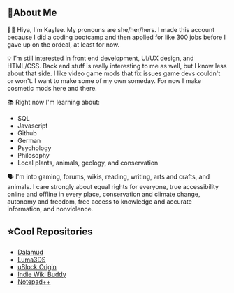 ## 📍About Me
👩‍💻 Hiya, I'm Kaylee. My pronouns are she/her/hers. I made this account because I did a coding bootcamp and then applied for like 300 jobs before I gave up on the ordeal, at least for now.

💡 I’m still interested in front end development, UI/UX design, and HTML/CSS. Back end stuff is really interesting to me as well, but I know less about that side. I like video game mods that fix issues game devs couldn't or won't. I want to make some of my own someday. For now I make cosmetic mods here and there.

📚 Right now I'm learning about:
- SQL
- Javascript
- Github
- German
- Psychology
- Philosophy
- Local plants, animals, geology, and conservation

🗣️ I'm into gaming, forums, wikis, reading, writing, arts and crafts, and animals. I care strongly about equal rights for everyone, true accessibility online and offline in every place, conservation and climate change, autonomy and freedom, free access to knowledge and accurate information, and nonviolence.

## ⭐Cool Repositories
- [Dalamud](https://github.com/goatcorp/Dalamud)
- [Luma3DS](https://github.com/LumaTeam/Luma3DS)
- [uBlock Origin](https://github.com/gorhill/uBlock)
- [Indie Wiki Buddy](https://github.com/KevinPayravi/indie-wiki-buddy)
- [Notepad++](https://github.com/notepad-plus-plus/notepad-plus-plus)
